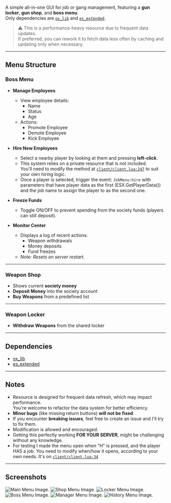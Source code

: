 A simple all-in-one GUI for job or gang management, featuring a **gun locker**, **gun shop**, and **boss menu**.  
Only dependencies are [`ox_lib`](https://github.com/overextended/ox_lib) and [`es_extended`](https://github.com/esx-framework/es_extended).

> ⚠️ This is a performance-heavy resource due to frequent data updates.  
> If preferred, you can rework it to fetch data less often by caching and updating only when necessary.

---

## Menu Structure

### Boss Menu
- **Manage Employees**
  - View employee details:
    - Name
    - Status
    - Age
  - Actions:
    - Promote Employee
    - Demote Employee
    - Kick Employee

- **Hire New Employees**
  - Select a nearby player by looking at them and pressing **left-click**.
  - This system relies on a private resource that is not included.  
    You'll need to modify the method at [`client/client.lua:247`](./client/client.lua#L247) to suit your own hiring logic.
  - Once a player is selected, trigger the event: `JobMenu:hire` with parameters that have player data as the first (ESX.GetPlayerData()) and the job name to assign the player to as the second one.

- **Freeze Funds**
  - Toggle ON/OFF to prevent spending from the society funds (players can still deposit).

- **Monitor Center**
  - Displays a log of recent actions:
    - Weapon withdrawals
    - Money deposits
    - Fund freezes  
  - *Note: Resets on server restart.*

---

### Weapon Shop
- Shows current **society money**
- **Deposit Money** into the society account
- **Buy Weapons** from a predefined list

---

### Weapon Locker
- **Withdraw Weapons** from the shared locker

---

## Dependencies

- [ox_lib](https://github.com/overextended/ox_lib)
- [es_extended](https://github.com/esx-framework/es_extended)

---

## Notes

- Resource is designed for frequent data refresh, which may impact performance.  
  You're welcome to refactor the data system for better efficiency.
- **Minor bugs** (like missing return buttons) **will not be fixed**.
- If you encounter **breaking issues**, feel free to create an issue and I'll try to fix them.
- Modification is allowed and encouraged.
- Getting this perfectly working **FOR YOUR SERVER**, might be challenging without any knowledge.
- For testing I made the menu open when "H" is pressed, and the player HAS a job. You need to modify when/how it opens, according to your own needs. It's on [`client/client.lua:34`](./client/client.lua#L34)

---

## Screenshots
![Main Menu Image.](https://github.com/HuzoDumpster/JobShopBossLockerMenuESX/blob/main/Screenshots/MainMenuu.png?raw=true)
![Shop Menu Image.](https://github.com/HuzoDumpster/JobShopBossLockerMenuESX/blob/main/Screenshots/ShopMenu.png?raw=true)
![Locker Menu Image.](https://github.com/HuzoDumpster/JobShopBossLockerMenuESX/blob/main/Screenshots/LockerMenu.png?raw=true)
![Boss Menu Image.](https://github.com/HuzoDumpster/JobShopBossLockerMenuESX/blob/main/Screenshots/BossMenu.png?raw=true)
![Manager Menu Image.](https://github.com/HuzoDumpster/JobShopBossLockerMenuESX/blob/main/Screenshots/ManageEmployee.png?raw=true)
![History Menu Image.](https://github.com/HuzoDumpster/JobShopBossLockerMenuESX/blob/main/Screenshots/ActionsHistory.png?raw=true)
